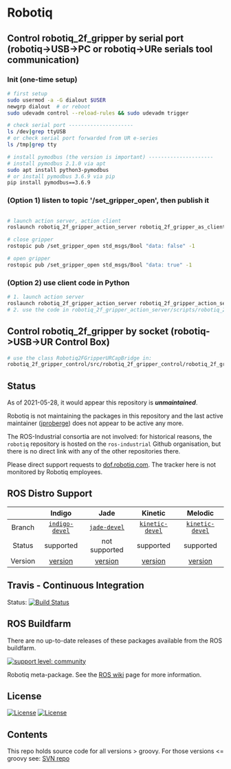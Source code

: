 # Robotiq

## Control robotiq_2f_gripper by serial port (robotiq->USB->PC or robotiq->URe serials tool communication)

### Init (one-time setup)

``` bash
# first setup
sudo usermod -a -G dialout $USER
newgrp dialout  # or reboot
sudo udevadm control --reload-rules && sudo udevadm trigger

# check serial port ---------------------
ls /dev|grep ttyUSB
# or check serial port forwarded from UR e-series
ls /tmp|grep tty

# install pymodbus (the version is important) ---------------------
# install pymodbus 2.1.0 via apt
sudo apt install python3-pymodbus
# or install pymodbus 3.6.9 via pip
pip install pymodbus==3.6.9
```

### (Option 1) listen to topic '/set_gripper_open', then publish it

``` bash

# launch action server, action client
roslaunch robotiq_2f_gripper_action_server robotiq_2f_gripper_as_client.launch port:=/dev/ttyUSB0

# close gripper
rostopic pub /set_gripper_open std_msgs/Bool "data: false" -1

# open gripper
rostopic pub /set_gripper_open std_msgs/Bool "data: true" -1
```

### (Option 2) use client code in Python

```bash
# 1. launch action server
roslaunch robotiq_2f_gripper_action_server robotiq_2f_gripper_action_server robotiq_2f_gripper_as.launch  port:=/dev/ttyUSB0
# 2. use the code in robotiq_2f_gripper_action_server/scripts/robotiq_2f_client_node.py
```

## Control robotiq_2f_gripper by socket (robotiq->USB->UR Control Box)

``` bash
# use the class Robotiq2FGripperURCapBridge in:
robotiq_2f_gripper_control/src/robotiq_2f_gripper_control/robotiq_2f_gripper_urcap_bridge.py
```

## Status

As of 2021-05-28, it would appear this repository is ***unmaintained***.

Robotiq is not maintaining the packages in this repository and the last active maintainer ([jproberge](https://github.com/jproberge)) does not appear to be active any more.

The ROS-Industrial consortia are not involved: for historical reasons, the `robotiq` repository is hosted on the `ros-industrial` Github organisation, but there is no direct link with any of the other repositories there.

Please direct support requests to [dof.robotiq.com](https://dof.robotiq.com/). The tracker here is not monitored by Robotiq employees.


## ROS Distro Support

|         | Indigo | Jade | Kinetic | Melodic |
|:-------:|:------:|:----:|:-------:|:-------:|
| Branch  | [`indigo-devel`](https://github.com/ros-industrial/robotiq/tree/indigo-devel) | [`jade-devel`](https://github.com/ros-industrial/robotiq/tree/jade-devel) | [`kinetic-devel`](https://github.com/ros-industrial/robotiq/tree/kinetic-devel) | [`kinetic-devel`](https://github.com/ros-industrial/robotiq/tree/kinetic-devel) |)
| Status  |  supported | not supported |  supported |  supported |
| Version | [version](http://repositories.ros.org/status_page/ros_indigo_default.html?q=robotiq) | [version](http://repositories.ros.org/status_page/ros_jade_default.html?q=robotiq) | [version](http://repositories.ros.org/status_page/ros_kinetic_default.html?q=robotiq) | [version](http://repositories.ros.org/status_page/ros_melodic_default.html?q=robotiq) |

## Travis - Continuous Integration

Status: [![Build Status](https://travis-ci.com/ros-industrial/robotiq.svg?branch=kinetic-devel)](https://travis-ci.com/ros-industrial/robotiq)

## ROS Buildfarm

There are no up-to-date releases of these packages available from the ROS buildfarm.

[![support level: community](https://img.shields.io/badge/support%20level-community-lightgray.svg)](http://rosindustrial.org/news/2016/10/7/better-supporting-a-growing-ros-industrial-software-platform)

Robotiq meta-package.  See the [ROS wiki][] page for more information. 

## License

[![License](https://img.shields.io/badge/License-Apache%202.0-blue.svg)](https://opensource.org/licenses/Apache-2.0)
[![License](https://img.shields.io/badge/License-BSD%203--Clause-blue.svg)](https://opensource.org/licenses/BSD-3-Clause)

## Contents

This repo holds source code for all versions > groovy. For those versions <= groovy see: [SVN repo][]

[ROS wiki]: http://ros.org/wiki/robotiq
[SVN repo]: https://code.google.com/p/swri-ros-pkg/source/browse

